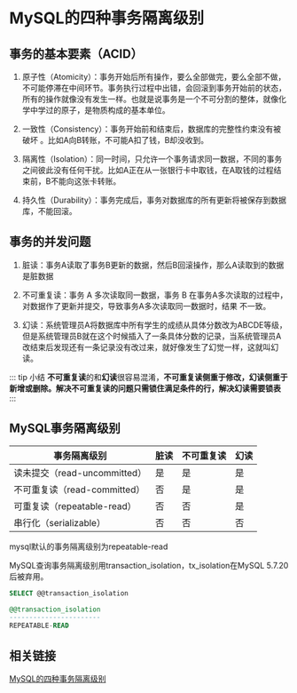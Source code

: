 # MySQL的四种事务隔离级别

## 事务的基本要素（ACID）

1. 原子性（Atomicity）：事务开始后所有操作，要么全部做完，要么全部不做，不可能停滞在中间环节。事务执行过程中出错，会回滚到事务开始前的状态，所有的操作就像没有发生一样。也就是说事务是一个不可分割的整体，就像化学中学过的原子，是物质构成的基本单位。

2. 一致性（Consistency）：事务开始前和结束后，数据库的完整性约束没有被破坏 。比如A向B转账，不可能A扣了钱，B却没收到。

3. 隔离性（Isolation）：同一时间，只允许一个事务请求同一数据，不同的事务之间彼此没有任何干扰。比如A正在从一张银行卡中取钱，在A取钱的过程结束前，B不能向这张卡转账。

4. 持久性（Durability）：事务完成后，事务对数据库的所有更新将被保存到数据库，不能回滚。

## 事务的并发问题

1. 脏读：事务A读取了事务B更新的数据，然后B回滚操作，那么A读取到的数据是脏数据

2. 不可重复读：事务 A 多次读取同一数据，事务 B 在事务A多次读取的过程中，对数据作了更新并提交，导致事务A多次读取同一数据时，结果 不一致。

3. 幻读：系统管理员A将数据库中所有学生的成绩从具体分数改为ABCDE等级，但是系统管理员B就在这个时候插入了一条具体分数的记录，当系统管理员A改结束后发现还有一条记录没有改过来，就好像发生了幻觉一样，这就叫幻读。

::: tip 小结
**不可重复读**的和**幻读**很容易混淆，**不可重复读侧重于修改，幻读侧重于新增或删除。解决不可重复读的问题只需锁住满足条件的行，解决幻读需要锁表**
:::

## MySQL事务隔离级别

| 事务隔离级别 |     脏读    |  不可重复读  |    幻读     |
| ----------- | ----------- | ----------- | ----------- |
|读未提交（read-uncommitted）|     是      |是|是|
|不可重复读（read-committed）|     否      |是|是|
|可重复读（repeatable-read） |否|否|是|
|串行化（serializable）      |否|否|否|

mysql默认的事务隔离级别为repeatable-read

MySQL查询事务隔离级别用transaction_isolation，tx_isolation在MySQL 5.7.20后被弃用。

```sql
SELECT @@transaction_isolation

@@transaction_isolation
-----------------------
REPEATABLE-READ
```

## 相关链接

[MySQL的四种事务隔离级别](https://www.cnblogs.com/huanongying/p/7021555.html)
